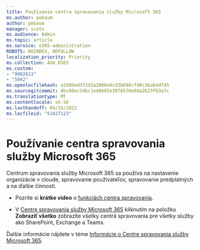 ```yaml
---
title: Používanie centra spravovania služby Microsoft 365
ms.author: pebaum
author: pebaum
manager: scotv
ms.audience: Admin
ms.topic: article
ms.service: o365-administration
ROBOTS: NOINDEX, NOFOLLOW
localization_priority: Priority
ms.collection: Adm_O365
ms.custom:
- "9002613"
- "5042"
ms.openlocfilehash: a2d9ded3f2d3a2006e0cd3b698cf40c36ab4df45
ms.sourcegitcommit: 8bc60ec34bc1e40685e3976576e04a2623f63a7c
ms.translationtype: MT
ms.contentlocale: sk-SK
ms.lasthandoff: 04/15/2021
ms.locfileid: "51827123"
---
```

# <a name="using-the-microsoft-365-admin-center"></a>Používanie centra spravovania služby Microsoft 365

Centrum spravovania služby Microsoft 365 sa používa na nastavenie organizácie v cloude, spravovanie používateľov, spravovanie predplatných a na ďalšie činnosti.

- Pozrite si **krátke video** o [funkciách centra spravovania](https://www.microsoft.com/videoplayer/embed/RWfvDL).

- V [Centre spravovania služby Microsoft 365](https://admin.microsoft.com/AdminPortal/Home#/homepage) kliknutím na položku **Zobraziť všetko** zobrazíte všetky centrá spravovania pre všetky služby ako SharePoint, Exchange a Teams.

Ďalšie informácie nájdete v téme [Informácie o Centre spravovania služby Microsoft 365](https://docs.microsoft.com/microsoft-365/admin/admin-overview/about-the-admin-center).
